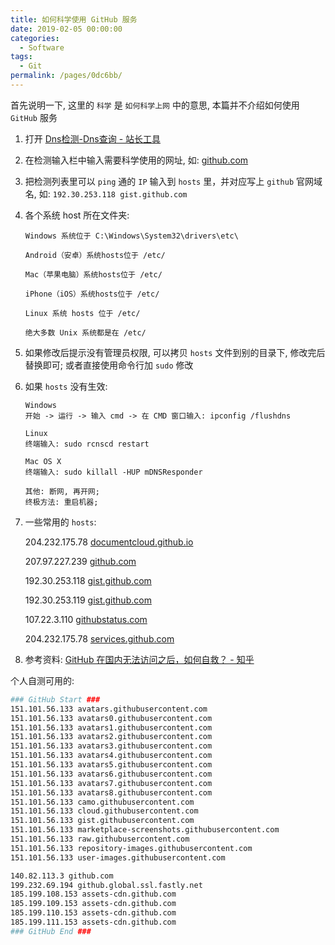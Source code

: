 ```yaml
---
title: 如何科学使用 GitHub 服务
date: 2019-02-05 00:00:00
categories:
  - Software
tags:
  - Git
permalink: /pages/0dc6bb/
---
```


首先说明一下, 这里的 `科学` 是 `如何科学上网` 中的意思, 本篇并不介绍如何使用 `GitHub` 服务

1. 打开 [Dns检测-Dns查询 - 站长工具](http://tool.chinaz.com/dns)

2. 在检测输入栏中输入需要科学使用的网址, 如: [github.com](http://github.com)

3. 把检测列表里可以 `ping` 通的 `IP` 输入到 `hosts` 里，并对应写上 `github` 官网域名, 如: `192.30.253.118 gist.github.com`

4. 各个系统 host 所在文件夹:

    ```
    Windows 系统位于 C:\Windows\System32\drivers\etc\

    Android（安卓）系统hosts位于 /etc/

    Mac（苹果电脑）系统hosts位于 /etc/

    iPhone（iOS）系统hosts位于 /etc/

    Linux 系统 hosts 位于 /etc/

    绝大多数 Unix 系统都是在 /etc/
    ```

5. 如果修改后提示没有管理员权限, 可以拷贝 `hosts` 文件到别的目录下, 修改完后替换即可; 或者直接使用命令行加 `sudo` 修改

6. 如果 `hosts` 没有生效:

    ```
    Windows
    开始 -> 运行 -> 输入 cmd -> 在 CMD 窗口输入: ipconfig /flushdns

    Linux
    终端输入: sudo rcnscd restart

    Mac OS X
    终端输入: sudo killall -HUP mDNSResponder

    其他: 断网, 再开网;
    终极方法: 重启机器;
    ```

7. 一些常用的 `hosts`:

    204.232.175.78 [documentcloud.github.io](http://documentcloud.github.io/)

    207.97.227.239 [github.com](https://github.com/)

    192.30.253.118 [gist.github.com](https://gist.github.com/)

    192.30.253.119 [gist.github.com](https://gist.github.com/)

    107.22.3.110 [githubstatus.com](https://www.githubstatus.com/)

    204.232.175.78 [services.github.com](https://services.github.com/)

8. 参考资料: [GitHub 在国内无法访问之后，如何自救？ - 知乎](https://www.zhihu.com/question/20732532)

个人自测可用的:

```bash
### GitHub Start ###
151.101.56.133 avatars.githubusercontent.com
151.101.56.133 avatars0.githubusercontent.com
151.101.56.133 avatars1.githubusercontent.com
151.101.56.133 avatars2.githubusercontent.com
151.101.56.133 avatars3.githubusercontent.com
151.101.56.133 avatars4.githubusercontent.com
151.101.56.133 avatars5.githubusercontent.com
151.101.56.133 avatars6.githubusercontent.com
151.101.56.133 avatars7.githubusercontent.com
151.101.56.133 avatars8.githubusercontent.com
151.101.56.133 camo.githubusercontent.com
151.101.56.133 cloud.githubusercontent.com
151.101.56.133 gist.githubusercontent.com
151.101.56.133 marketplace-screenshots.githubusercontent.com
151.101.56.133 raw.githubusercontent.com
151.101.56.133 repository-images.githubusercontent.com
151.101.56.133 user-images.githubusercontent.com

140.82.113.3 github.com
199.232.69.194 github.global.ssl.fastly.net
185.199.108.153 assets-cdn.github.com
185.199.109.153 assets-cdn.github.com
185.199.110.153 assets-cdn.github.com
185.199.111.153 assets-cdn.github.com
### GitHub End ###
```

